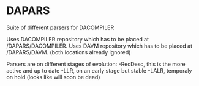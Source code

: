 # DAPARS
Suite of different parsers for DACOMPILER

Uses DACOMPILER repository which has to be placed at /DAPARS/DACOMPILER.
Uses DAVM repository which has to be placed at /DAPARS/DAVM.
(both locations already ignored)

Parsers are on different stages of evolution:
-RecDesc, this is the more active and up to date
-LLR, on an early stage but stable
-LALR, temporaly on hold (looks like will soon be dead)
